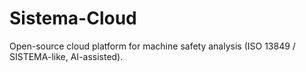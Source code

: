 # Sistema-Cloud
Open-source cloud platform for machine safety analysis (ISO 13849 / SISTEMA-like, AI-assisted).
